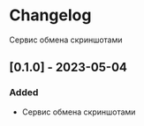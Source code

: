 # Changelog

Сервис обмена скриншотами

## [0.1.0] - 2023-05-04

### Added

- Сервис обмена скриншотами
